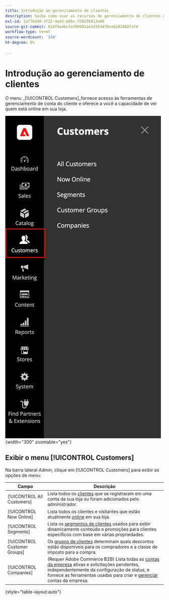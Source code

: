 ```yaml
---
title: Introdução ao gerenciamento de clientes
description: Saiba como usar os recursos de gerenciamento de clientes do Commerce para aprimorar a experiência do cliente em sua loja.
exl-id: 1af76dd0-3f22-4ed1-b05c-75025b813e60
source-git-commit: 61df9a4bcfaf09491ae2d353478ceb281082fa74
workflow-type: tm+mt
source-wordcount: '158'
ht-degree: 0%

---
```


# Introdução ao gerenciamento de clientes

O menu _[!UICONTROL Customers]_fornece acesso às ferramentas de gerenciamento de conta do cliente e oferece a você a capacidade de ver quem está online em sua loja.

![Menu Clientes](assets/admin-menu-customers.png){width="300" zoomable="yes"}

## Exibir o menu [!UICONTROL Customers]

Na barra lateral _Admin_, clique em [!UICONTROL Customers] para exibir as opções de menu:

| Campo | Descrição |
|---|---|
| [!UICONTROL All Customers] | Lista todos os [clientes](../customers/customers-all.md) que se registraram em uma conta da sua loja ou foram adicionados pelo administrador. |
| [!UICONTROL Now Online] | Lista todos os clientes e visitantes que estão atualmente [online](../customers/now-online.md) em sua loja. |
| [!UICONTROL Segments] | Lista os [segmentos de clientes](../customers/customer-segments.md) usados para exibir dinamicamente conteúdo e promoções para clientes específicos com base em várias propriedades. |
| [!UICONTROL Customer Groups] | Os [grupos de clientes](../customers/customer-groups.md) determinam quais descontos estão disponíveis para os compradores e a classe de imposto para a compra. |
| [!UICONTROL Companies] | (Requer Adobe Commerce B2B) Lista todas as [contas da empresa](../b2b/account-companies.md) ativas e solicitações pendentes, independentemente da configuração de status, e fornece as ferramentas usadas para criar e [gerenciar](../b2b/account-company-manage.md) contas da empresa. |

{style="table-layout:auto"}
